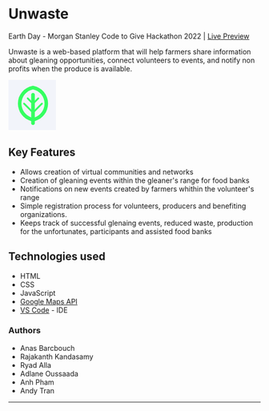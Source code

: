 # Unwaste
 Earth Day - Morgan Stanley Code to Give Hackathon 2022 | [Live Preview](https://oaxp.github.io/Unwaste/)
 
Unwaste is a web-based platform that will help farmers share  information about gleaning opportunities, connect volunteers to events, and notify non profits when the produce is available.
 
 ![](images/leaf.png)
 
## Key Features

- Allows creation of virtual communities and networks 
- Creation of gleaning events within the gleaner's range for food banks 
- Notifications on new events created by farmers whithin the volunteer's range 
- Simple registration process for volunteers, producers and benefiting organizations.
- Keeps track of successful glenaing events, reduced waste, production for the unfortunates, participants and assisted food banks 
 
 ## Technologies used 
- HTML
- CSS
- JavaScript
- [Google Maps API]
- [VS Code] - IDE

### Authors
- Anas Barcbouch
- Rajakanth Kandasamy
- Ryad Alla
- Adlane Oussaada
- Anh Pham
- Andy Tran


[Google Maps API]: <https://developers.google.com/maps>
[VS Code]: <https://code.visualstudio.com/>
<hr>
